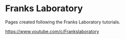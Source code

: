 # Franks Laboratory

Pages created following the Franks Laboratory tutorials.

https://www.youtube.com/c/Frankslaboratory
